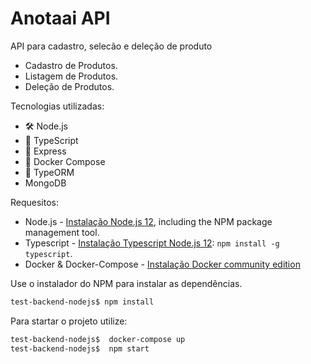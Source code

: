 # Anotaai API

API para cadastro, selecão e deleção de produto
* Cadastro de Produtos.
* Listagem de Produtos.
* Deleção de Produtos.

Tecnologias utilizadas:
* 🛠 Node.js
* 💈 TypeScript
* 🚀 Express
* 🐋 Docker Compose
* 🔧 TypeORM
*    MongoDB

Requesitos:
* Node.js - [Instalação Node.js 12](https://nodejs.org/en/), including the NPM package management tool.
* Typescript - [Instalação Typescript Node.js 12](https://www.typescriptlang.org/): ```npm install -g typescript```.
* Docker & Docker-Compose - [Instalação Docker community edition](https://hub.docker.com/search/?type=edition&offering=community)

Use o instalador do NPM para instalar as dependências.

```bash
test-backend-nodejs$ npm install
```
Para startar o projeto utilize:

```bash
test-backend-nodejs$  docker-compose up
test-backend-nodejs$  npm start
```
